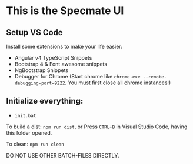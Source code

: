 # This is the Specmate UI

## Setup VS Code

Install some extensions to make your life easier:

- Angular v4 TypeScript Snippets
- Bootstrap 4 & Font awesome snippets
- NgBootstrap Snippets
- Debugger for Chrome (Start chrome like ```chrome.exe --remote-debugging-port=9222```. You must first close all chrome instances!)

## Initialize everything:

- ```init.bat```

To build a dist: ```npm run dist```, or Press ```CTRL+B``` in Visual Studio Code, having this folder opened.

To clean: ```npm run clean```

DO NOT USE OTHER BATCH-FILES DIRECTLY.